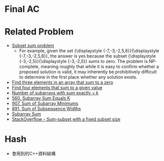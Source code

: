 # Final AC


# Related Problem
- [Subset sum problem](https://en.wikipedia.org/wiki/Subset_sum_problem)
  - For example, given the set {\displaystyle \{-7,-3,-2,5,8\}}{\displaystyle \{-7,-3,-2,5,8\}}, the answer is yes because the subset {\displaystyle \{-3,-2,5\}}{\displaystyle \{-3,-2,5\}} sums to zero. The problem is NP-complete, meaning roughly that while it is easy to confirm whether a proposed solution is valid, it may inherently be prohibitively difficult to determine in the first place whether any solution exists.
- [Find three elements in an array that sum to a zero](https://algorithms.tutorialhorizon.com/find-three-elements-in-an-array-that-sum-to-a-zero/)
- [Find four elements that sum to a given value](https://www.geeksforgeeks.org/find-four-elements-that-sum-to-a-given-value-set-2/)
- [Number of subarrays with sum exactly = k](https://codeforces.com/blog/entry/65028)
- [560. Subarray Sum Equals K](https://leetcode.com/problems/subarray-sum-equals-k/)
- [907. Sum of Subarray Minimums](https://leetcode.com/problems/sum-of-subarray-minimums/)
- [891. Sum of Subsequence Widths](https://leetcode.com/problems/sum-of-subsequence-widths/)
- [Subarray Sum](https://toph.co/p/subarray-sum)
- [StackOverflow - Sum-subset with a fixed subset size](https://stackoverflow.com/questions/8916539/sum-subset-with-a-fixed-subset-size)


# Hash
- 會用到的C++資料結構